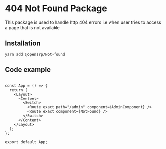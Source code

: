 # 404 Not Found Package

This package is used to handle http 404 errors i.e when user tries to access a page that is not available

## Installation

```node
yarn add @opensrp/Not-found
```

## Code example

```JSX

const App = () => {
  return (
    <Layout>
      <Content>
        <Switch>
          <Route exact path="/admin" component={AdminComponent} />
          <Route exact component={NotFound} />
        </Switch>
      </Content>
    </Layout>
  );
};

export default App;
```
